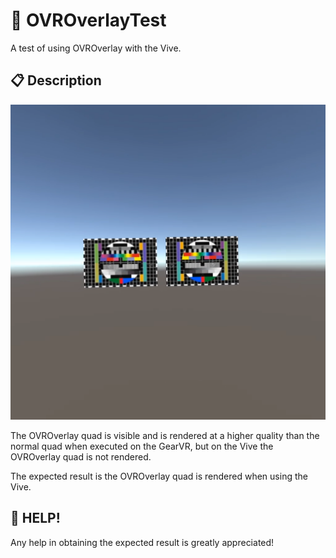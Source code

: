 # :hamster: OVROverlayTest
A test of using OVROverlay with the Vive.

## :clipboard: Description
![screenshot](https://github.com/octopus8/OVROverlayTest/blob/master/%5BResources%5D/Example00.png)

The OVROverlay quad is visible and is rendered at a higher quality than the normal quad when executed on the GearVR, but on the Vive the OVROverlay quad is not rendered.

The expected result is the OVROverlay quad is rendered when using the Vive.

## :loudspeaker: HELP!
Any help in obtaining the expected result is greatly appreciated!
